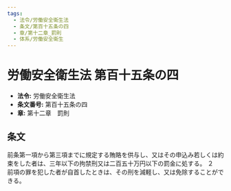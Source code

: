 ```yaml
---
tags:
  - 法令/労働安全衛生法
  - 条文/第百十五条の四
  - 章/第十二章_罰則
  - 体系/労働安全衛生
---
```

# 労働安全衛生法 第百十五条の四

- **法令:** 労働安全衛生法
- **条文番号:** 第百十五条の四
- **章:** 第十二章　罰則

## 条文
前条第一項から第三項までに規定する賄賂を供与し、又はその申込み若しくは約束をした者は、三年以下の拘禁刑又は二百五十万円以下の罰金に処する。
２　前項の罪を犯した者が自首したときは、その刑を減軽し、又は免除することができる。

